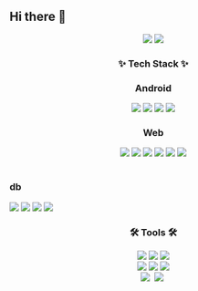 ## Hi there 👋

<div align="center">
  <img src="https://github-readme-stats.vercel.app/api?username=ohnoesganj&show_icons=true&theme=radical" />
  <img src="https://github-readme-stats.vercel.app/api/top-langs/?username=ohnoesganj&layout=compact" />
</div>

<h3 align="center">✨ Tech Stack ✨</h3>
<div align="center">

### Android
<div align="center">
  <img src="https://img.shields.io/badge/Android-3DDC84?style=flat-square&logo=android&logoColor=white"/>
  <img src="https://img.shields.io/badge/java-007396?style=flat-square&logo=java&logoColor=white"/>
  <img src="https://img.shields.io/badge/kotlin-150458.svg?style=for-the-badge&logo=pandas&logoColor=white" />
<img src="https://img.shields.io/badge/PHP-777BB4?style=flat-square&logo=php&logoColor=white"/>

</div>
  

### Web
  <img src="https://img.shields.io/badge/springboot-6DB33F?style=for-the-badge&logo=springboot&logoColor=white">
  <img src="https://img.shields.io/badge/Spring Security-6DB33F?style=for-the-badge&logo=Spring Security&logoColor=white">
  <img src="https://img.shields.io/badge/react-20232a.svg?style=for-the-badge&logo=react&logoColor=61DAFB" />
  <img src="https://img.shields.io/badge/Vue.js-4FC08D?style=flat-square&logo=Vue.js&logoColor=white"/>
  <img src="https://img.shields.io/badge/javascript-F7DF1E.svg?style=for-the-badge&logo=javascript&logoColor=20232a" />
  <img src="https://img.shields.io/badge/Node.js-339933?style=flat-square&logo=Node.js&logoColor=white"/>

</div>

<br>

### db
<img src="https://img.shields.io/badge/MariaDB-003545?style=flat-square&logo=mariaDB&logoColor=white"/>
<img src="https://img.shields.io/badge/MySQL-4479A1?style=flat-square&logo=MySQL&logoColor=white"/>
<img src="https://img.shields.io/badge/Firebase-FFCA28?style=flat-square&logo=firebase&logoColor=black"/>
 <img src="https://img.shields.io/badge/ORACLE-F80000?style=flat-square&logo=oracle&logoColor=white"/>


<br>

<h3 align="center">🛠 Tools 🛠</h3>
<div align="center">
  <img src="https://img.shields.io/badge/Git-F05032?style=flat-square&logo=git&logoColor=white"/>
  <img src="https://img.shields.io/badge/GitHub-181717?style=flat-square&logo=GitHub&logoColor=white"/>
  <img src="https://img.shields.io/badge/Notion-F3F3F3.svg?style=for-the-badge&logo=notion&logoColor=black" />
</div>

<div align="center">
<img src="https://img.shields.io/badge/VSCode-007ACC?style=flat-square&logo=Visual Studio Code&logoColor=white"/>
<img src="https://img.shields.io/badge/Android Studio-3DDC84?style=flat-square&logo=Android Studio&logoColor=white"/>
  <img src="https://img.shields.io/badge/Postman-FF6C37?style=flat-square&logo=Postman&logoColor=white"/>


<br>

<div align="center">
  <img src="https://img.shields.io/badge/miricanvas-03C75A.svg?style=for-the-badge&logo=canvas&logoColor=white" />&nbsp
  <img src="https://img.shields.io/badge/figma-F24E1E.svg?style=for-the-badge&logo=figma&logoColor=white" />&nbsp
</div>

</div>

<br>
